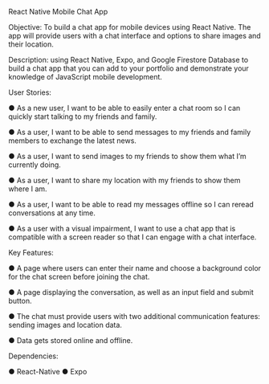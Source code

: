 React Native Mobile Chat App

Objective:
To build a chat app for mobile devices using React Native. The app will
provide users with a chat interface and options to share images and their
location.

Description: 
using React Native, Expo, and Google Firestore Database to build a
chat app that you can add to your portfolio and demonstrate your knowledge of JavaScript mobile
development.

User Stories:

● As a new user, I want to be able to easily enter a chat room so I can quickly start talking to my
friends and family.

● As a user, I want to be able to send messages to my friends and family members to exchange
the latest news.

● As a user, I want to send images to my friends to show them what I’m currently doing.

● As a user, I want to share my location with my friends to show them where I am.

● As a user, I want to be able to read my messages offline so I can reread conversations at any
time.

● As a user with a visual impairment, I want to use a chat app that is compatible with a screen
reader so that I can engage with a chat interface.

Key Features:

● A page where users can enter their name and choose a background color for the chat screen
before joining the chat.

● A page displaying the conversation, as well as an input field and submit button.

● The chat must provide users with two additional communication features: sending images
and location data.

● Data gets stored online and offline.

Dependencies:

● React-Native
● Expo
